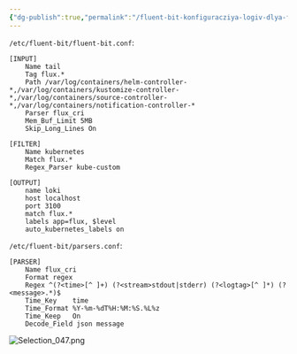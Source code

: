 ```yaml
---
{"dg-publish":true,"permalink":"/fluent-bit-konfiguracziya-logiv-dlya-flux-cd/","tags":["fluent-bit","monitoring","kubernetes","grafana","logs","observability"]}
---
```



`/etc/fluent-bit/fluent-bit.conf`:
```
[INPUT]
    Name tail
    Tag flux.*
    Path /var/log/containers/helm-controller-*,/var/log/containers/kustomize-controller-*,/var/log/containers/source-controller-*,/var/log/containers/notification-controller-*
    Parser flux_cri
    Mem_Buf_Limit 5MB
    Skip_Long_Lines On

[FILTER]
    Name kubernetes
    Match flux.*
    Regex_Parser kube-custom

[OUTPUT]
    name loki
    host localhost
    port 3100
    match flux.*
    labels app=flux, $level
    auto_kubernetes_labels on
```
    
`/etc/fluent-bit/parsers.conf`:
```
[PARSER]
    Name flux_cri
    Format regex
    Regex ^(?<time>[^ ]+) (?<stream>stdout|stderr) (?<logtag>[^ ]*) (?<message>.*)$
    Time_Key    time
    Time_Format %Y-%m-%dT%H:%M:%S.%L%z
    Time_Keep   On
    Decode_Field json message
```
![Selection_047.png](/img/user/Selection_047.png)